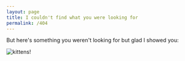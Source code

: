 ```yaml
---
layout: page
title: I couldn't find what you were looking for 
permalink: /404
---
```


But here's something you weren't looking for but glad I showed you:

![kittens!](https://placekitten.com/400/400 "kittens!")

